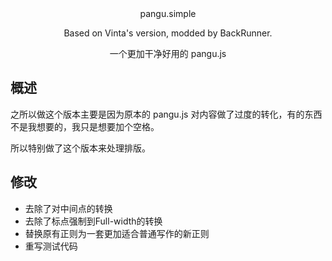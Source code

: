 <div align="center"><a>pangu.simple</a></div>

<p align="center">
Based on Vinta's version, modded by BackRunner.
</p>
<p align="center">
一个更加干净好用的 pangu.js
</p>

## 概述

之所以做这个版本主要是因为原本的 pangu.js 对内容做了过度的转化，有的东西不是我想要的，我只是想要加个空格。

所以特别做了这个版本来处理排版。

## 修改

- 去除了对中间点的转换
- 去除了标点强制到Full-width的转换
- 替换原有正则为一套更加适合普通写作的新正则
- 重写测试代码
